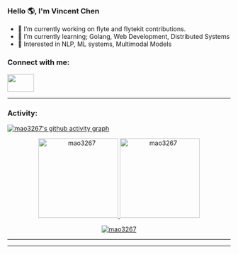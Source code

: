 <link rel="stylesheet" type='text/css' href="https://cdn.jsdelivr.net/gh/devicons/devicon@latest/devicon.min.css" />

### Hello 🌎, I'm Vincent Chen

  - 🔭 I’m currently working on flyte and flytekit contributions.
  - 🌱 I’m currently learning; Golang, Web Development, Distributed Systems
  - 💬 Interested in NLP, ML systems, Multimodal Models

<h3 align="left">Connect with me:</h3>
<p align="left">
  <a href="www.linkedin.com/in/mao-siang-chen-577421256" target="blank"><img src="https://cdn.jsdelivr.net/gh/devicons/devicon@latest/icons/linkedin/linkedin-original.svg" height="40" width="60"/></a>
</p>


------
<h3 align="left">Activity:</h3>

[![mao3267's github activity graph](https://github-readme-activity-graph.vercel.app/graph?username=mao3267&bg_color=100f0f&color=4c5e9e&line=4c569e&point=403e41&area=true&hide_border=true)](https://github.com/ashutosh00710/github-readme-activity-graph)

<div align="center">
  <a href="https://github.com/mao3267">
    <img height="180em" src="https://github-readme-stats.vercel.app/api/top-langs?username=mao3267&show_icons=true&locale=en&layout=compact&theme=tokyonight" alt="mao3267"/>
    <img height="180em" src="https://github-readme-stats.vercel.app/api?username=mao3267&show_icons=true&locale=en&layout=compact&theme=tokyonight" alt="mao3267"/>
  </a>
</div>
<p align="center">
  <a href="https://github.com/mao3267">
    <img src="https://github-readme-streak-stats.herokuapp.com/?user=mao3267&&theme=tokyonight" alt="mao3267" />
  </a>
</p>

------

<!-- <h3 align="left">Languages and Tools:</h3> -->
<!-- <table> -->
<!--     <tr>
        <td style="font-weight: bold; padding-right: 10px; vertical-align: center; border: none;">Backend:</td>
        <td><img height="40" src="https://skillicons.dev/icons?i=python,fastapi,flask,vite"/></td>
    </tr>
    <tr>
        <td style="font-weight: bold; padding-right: 10px; vertical-align: center;">Frontend:</td>
        <td><img height="40" src="https://skillicons.dev/icons?i=vue,react,html,css,sass,js,ts,figma"/></td>
    </tr> -->
<!--     <tr>
        <td style="font-weight: bold; padding-right: 10px; vertical-align: center; border: none;">Database:</td>
        <td><img height="40" src="https://skillicons.dev/icons?i=mysql,sqlite,"/></td>
    </tr>
    <tr>
        <td style="font-weight: bold; padding-right: 10px; vertical-align: center; border: none;">DevOps:</td>
        <td><img height="40" src="https://skillicons.dev/icons?i=docker,kubernetes"/></td>
    </tr>
    <tr>
        <td style="font-weight: bold; padding-right: 10px; vertical-align: center; border: none;">Automated test:</td>
        <td><img height="40" src="https://skillicons.dev/icons?i=vitest,pytest"/></td>
    </tr>
    <tr>
        <td style="font-weight: bold; padding-right: 10px; vertical-align: center; border: none;">Version Control:</td>
        <td><img height="40" src="https://skillicons.dev/icons?i=git,github"/></td>
    </tr>
    <tr>
        <td style="font-weight: bold; padding-right: 10px; vertical-align: center; border: none;">IDEs:</td>
        <td><img height="40" src="https://skillicons.dev/icons?i=vscode,pycharm,sublime"/></td>
    </tr> -->
<!--     <tr>
        <td style="font-weight: bold; padding-right: 10px; vertical-align: center; border: none;">Other Tools:</td>
        <td><img height="40" src="https://skillicons.dev/icons?i=bash"/></td>
    </tr> -->
<!--     <tr>
        <td style="font-weight: bold; padding-right: 10px; vertical-align: center; border: none;">Operating Systems:</td>
        <td><img height="40" src="https://skillicons.dev/icons?i=windows,ubuntu"/></td>
    </tr>
</table> -->

------
<!-- Template from [RResabala2015](https://github.com/RResabala2015) -->
